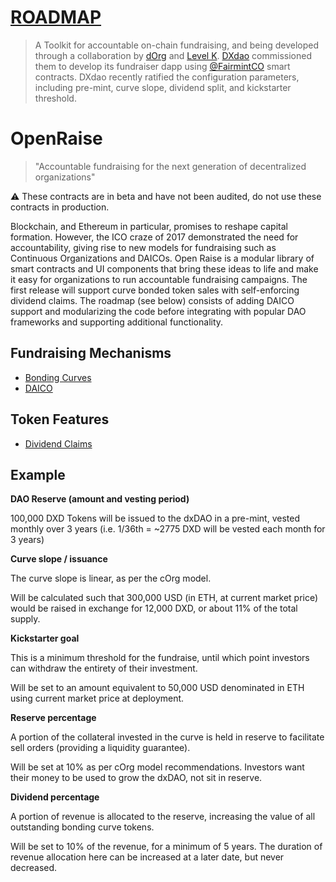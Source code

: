 # [ROADMAP](https://github.com/dOrgTech/OpenRaise/blob/master/docs/Roadmap.md)

> A Toolkit for accountable on-chain fundraising, and being developed through a collaboration by [dOrg](https://dorg.tech/#/) and [Level K](https://www.levelk.io/). [DXdao](https://dxdao.daostack.io/) commissioned them to develop its fundraiser dapp using [@FairmintCO](https://twitter.com/FairmintCO) smart contracts. DXdao recently ratified the configuration parameters, including pre-mint, curve slope, dividend split, and kickstarter threshold.

# OpenRaise

> "Accountable fundraising for the next generation of decentralized organizations"

⚠️ These contracts are in beta and have not been audited, do not use these contracts in production.

Blockchain, and Ethereum in particular, promises to reshape capital formation. However, the ICO craze of 2017 demonstrated the need for accountability, giving rise to new models for fundraising such as Continuous Organizations and DAICOs. Open Raise is a modular library of smart contracts and UI components that bring these ideas to life and make it easy for organizations to run accountable fundraising campaigns. The first release will support curve bonded token sales with self-enforcing dividend claims. The roadmap (see below) consists of adding DAICO support and modularizing the code before integrating with popular DAO frameworks and supporting additional functionality.

## Fundraising Mechanisms

- [Bonding Curves](./docs/BondingCurve.md)
- [DAICO](./docs/DAICO.md)

## Token Features

- [Dividend Claims](./docs/DividendToken.md)

## Example

**DAO Reserve (amount and vesting period)**

100,000 DXD Tokens will be issued to the dxDAO in a pre-mint, vested monthly over 3 years (i.e. 1/36th = ~2775 DXD will be vested each month for 3 years)

**Curve slope / issuance**

The curve slope is linear, as per the cOrg model.

Will be calculated such that 300,000 USD (in ETH, at current market price) would be raised in exchange for 12,000 DXD, or about 11% of the total supply.

**Kickstarter goal**

This is a minimum threshold for the fundraise, until which point investors can withdraw the entirety of their investment.

Will be set to an amount equivalent to 50,000 USD denominated in ETH using current market price at deployment.

**Reserve percentage**

A portion of the collateral invested in the curve is held in reserve to facilitate sell orders (providing a liquidity guarantee).

Will be set at 10% as per cOrg model recommendations. Investors want their money to be used to grow the dxDAO, not sit in reserve.

**Dividend percentage**

A portion of revenue is allocated to the reserve, increasing the value of all outstanding bonding curve tokens.

Will be set to 10% of the revenue, for a minimum of 5 years. The duration of revenue allocation here can be increased at a later date, but never decreased.

